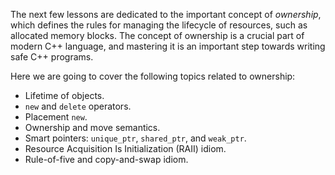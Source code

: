 The next few lessons are dedicated to the important concept of _ownership_,
which defines the rules for managing the lifecycle of resources,
such as allocated memory blocks.
The concept of ownership is a crucial part of modern C++ language, 
and mastering it is an important step towards writing safe C++ programs.

Here we are going to cover the following topics related to ownership:

* Lifetime of objects.
* `new` and `delete` operators.
* Placement `new`.
* Ownership and move semantics.
* Smart pointers: `unique_ptr`, `shared_ptr`, and `weak_ptr`.
* Resource Acquisition Is Initialization (RAII) idiom.
* Rule-of-five and copy-and-swap idiom.

